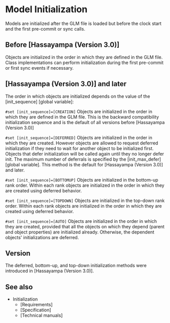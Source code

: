 # Model Initialization

Models are initialized after the GLM file is loaded but before the clock start and the first pre-commit or sync calls. 

## Before [Hassayampa (Version 3.0)]

Objects are initialized in the order in which they are defined in the GLM file. Class implementations can perform initialization during the first pre-commit or first sync events if necessary. 

## [Hassayampa (Version 3.0)] and later

The order in which objects are initialized depends on the value of the [init_sequence] [global variable]: 

`#set [init_sequence]=[CREATION]`
    Objects are initialized in the order in which they are defined in the GLM file. This is the backward compatibility initialization sequence and is the default of all versions before [Hassayampa (Version 3.0)]

`#set [init_sequence]=[DEFERRED]`
    Objects are initialized in the order in which they are created. However objects are allowed to request deferred initialization if they need to wait for another object to be initialized first. Objects that defer initialization will be called again until they no longer defer init. The maximum number of deferrals is specified by the [init_max_defer] [global variable]. This method is the default for [Hassayampa (Version 3.0)] and later.

`#set [init_sequence]=[BOTTOMUP]`
    Objects are initialized in the bottom-up rank order. Within each rank objects are initialized in the order in which they are created using deferred behavior.

`#set [init_sequence]=[TOPDOWN]`
    Objects are initialized in the top-down rank order. Within each rank objects are initialized in the order in which they are created using deferred behavior.

`#set [init_sequence]=[AUTO]`
    Objects are initialized in the order in which they are created, provided that all the objects on which they depend (parent and object properties) are initialized already. Otherwise, the dependent objects' initializations are deferred.

## Version

The deferred, bottom-up, and top-down initialization methods were introduced in [Hassayampa (Version 3.0)]. 

## See also

  * Initialization
    * [Requirements]
    * [Specification]
    * [Technical manuals]

